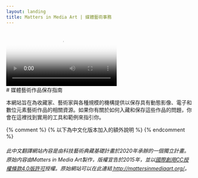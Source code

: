 ```yaml
---
layout: landing
title: Matters in Media Art | 媒體藝術事務
---
```




<video autoplay loop poster="vid/paik.png" id="bgvid">
    <source src="vid/paikHD.webm" type="video/webm">
    <source src="vid/paikHD.mp4" type="video/mp4">
</video>

<div class="row landingrow" markdown="1">

<div class="col l8 m9 s12" markdown="1">

<div class="card-panel white" markdown="1">
#  媒體藝術作品保存指南
</div>


</div>

<div class="col l7 m12 s12" markdown="1">

<div class="card-panel white flow-text">
<p>本網站旨在為收藏家、藝術家與各種規模的機構提供以保存具有動態影像、電子和數位元素藝術作品的相關資源。如果你有關於如何入藏和保存這些作品的問題，你會在這裡找到實用的工具和範例來指引你。</p>

{% comment %}
{% 以下為中文化版本加入的額外說明 %}
{% endcomment %}

<h6 style="line-height:1.5rem">
    此中文翻譯網站內容是由科技藝術典藏基礎計畫於2020年承辦的一個獨立計畫。原始内容由Matters in Media Art製作，版權宣告於2015年，並以<a target="_blank" href="：https://creativecommons.org/licenses/by/4.0/deed.zh_TW">國際創用CC授權條款4.0版許可</a>授權。原始網站可以在此連結<a target="_blank" href="http://mattersinmediaart.org"> http://mattersinmediaart.org/</a>。
</h6>
</div>



</div>
</div>


<!-- <div class="row" markdown="1">

<div class="col s6 m3 center" markdown="1">

<i class="large material-icons">video_library</i><br>

<a href="acquiring-time-based-media-art.html">Acquisition</a>

</div>

<div class="col s6 m3 center" markdown="1">
<i class="large material-icons">zoom_in</i><br>

<a href="assessing-time-based-media-art.html">Assessment</a>
</div>

<div class="col s6 m3 center" markdown="1">
<i class="large material-icons">swap_vert</i><br>

<a href="lending-time-based-media.html">Lending</a>
</div>

<div class="col s6 m3 center" markdown="1">
<i class="large material-icons">restore</i><br>

<a href="sustaining-your-collection.html">Preservation</a>
</div>


</div> -->

